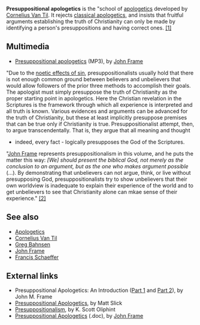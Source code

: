 **Presuppositional apologetics** is the "school of
[apologetics](Apologetics "Apologetics") developed by
[Cornelius Van Til](Cornelius_Van_Til "Cornelius Van Til"). It
rejects [classical apologetics](Apologetics "Apologetics"), and
insists that fruitful arguments establishing the truth of
Christianity can only be made by identifying a person's
presuppositions and having correct ones.
[[1]](http://www.datarat.net/DR/Lex-P.html#PresuppositionalApologetics)

## Multimedia

-   [Presuppositional apologetics](http://radioapologia.com/archives/Presuppositional_Apologetics_by_John_Frame.mp3)
    (MP3), by [John Frame](John_Frame "John Frame")

"Due to the
[noetic effects of sin](Noetic_effects_of_sin "Noetic effects of sin"),
presuppositionalists usually hold that there is not enough common
ground between believers and unbelievers that would allow followers
of the prior three methods to accomplish their goals. The apologist
must simply presuppose the truth of Christianity as the proper
starting point in apologetics. Here the Christian revelation in the
Scriptures is the framework through which all experience is
interpreted and all truth is known. Various evidences and arguments
can be advanced for the truth of Christianity, but these at least
implicitly presuppose premises that can be true only if
Christianity is true. Presuppositionalist attempt, then, to argue
transcendentally. That is, they argue that all meaning and thought
- indeed, every fact - logically presupposes the God of the
Scriptures.

"[John Frame](John_Frame "John Frame") represents
presuppositionalism in this volume, and he puts the matter this
way:
*[We] should present the biblical God, not merely as the conclusion to an argument, but as the one who makes argument possible*
(...). By demonstrating that unbelievers can not argue, think, or
live without presupposing God, presuppositionalists try to show
unbelievers that their own worldview is inadequate to explain their
experience of the world and to get unbelievers to see that
Christianity alone can mkae sense of their experience."
[[2]](http://www.apologeticsindex.org/a108.html)


## See also

-   [Apologetics](Apologetics "Apologetics")
-   [Cornelius Van Til](Cornelius_Van_Til "Cornelius Van Til")
-   [Greg Bahnsen](Greg_Bahnsen "Greg Bahnsen")
-   [John Frame](John_Frame "John Frame")
-   [Francis Schaeffer](Francis_Schaeffer "Francis Schaeffer")

## External links

-   Presuppositional Apologetics: An Introduction
    ([Part 1](http://www.thirdmill.org/files/english/html/pt/PT.h.Frame.Presupp.Apol.1.html)
    and
    [Part 2](http://www.thirdmill.org/files/english/html/pt/PT.h.Frame.Presupp.Apol.2.html)),
    by John M. Frame
-   [Presuppositional Apologetics](http://www.carm.org/apologetics/presuppositional.htm),
    by Matt Slick
-   [Presuppositionalism](http://mywebpages.comcast.net/oliphint/Writings/A%20Covenantal%20Apologetic.htm),
    by K. Scott Oliphint
-   [Presuppositional Apologetics](http://reformedperspectives.org/files/reformedperspectives/hall_of_frame/VT_Presuppositional%20Apologetics,%20IVP.doc)
    (.doc), by [John Frame](John_Frame "John Frame")



